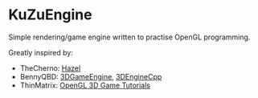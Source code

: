 # KuZuEngine
Simple rendering/game engine written to practise OpenGL programming.

Greatly inspired by:
* TheCherno: [Hazel](https://github.com/TheCherno/Hazel)
* BennyQBD: [3DGameEngine](https://github.com/BennyQBD/3DGameEngine), [3DEngineCpp](https://github.com/BennyQBD/3DEngineCpp)
* ThinMatrix: [OpenGL 3D Game Tutorials](https://www.youtube.com/playlist?list=PLRIWtICgwaX0u7Rf9zkZhLoLuZVfUksDP)

